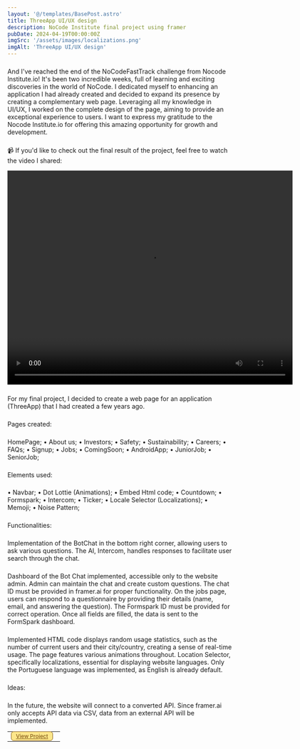 ```yaml
---
layout: '@/templates/BasePost.astro'
title: ThreeApp UI/UX design 
description: NoCode Institute final project using framer
pubDate: 2024-04-19T00:00:00Z
imgSrc: '/assets/images/localizations.png'
imgAlt: 'ThreeApp UI/UX design'
---
```


###
And I've reached the end of the NoCodeFastTrack challenge from Nocode Institute.io! It's been two incredible weeks, full of learning and exciting discoveries in the world of NoCode. 
I dedicated myself to enhancing an application I had already created and decided to expand its presence by creating a complementary web page. 
Leveraging all my knowledge in UI/UX, I worked on the complete design of the page, aiming to provide an exceptional experience to users. 
I want to express my gratitude to the Nocode Institute.io for offering this amazing opportunity for growth and development. 
###
📹 If you'd like to check out the final result of the project, feel free to watch the video I shared:

<video width="640" height="480" controls>
  <source src="/assets/images/ThreeApp.mp4" type="video/mp4">
</video>

###
For my final project, I decided to create a web page for an application (ThreeApp) that I had created a few years ago.

###
Pages created:
###
HomePage;
• About us;
• Investors;
• Safety;
• Sustainability;
• Careers;
• FAQs;
• Signup;
• Jobs;
• ComingSoon;
• AndroidApp;
• JuniorJob;
• SeniorJob;
###
Elements used:
###
• Navbar;
• Dot Lottie (Animations);
• Embed Html code;
• Countdown;
• Formspark;
• Intercom;
• Ticker;
• Locale Selector (Localizations);
• Memoji;
• Noise Pattern;

###
Functionalities:
###

Implementation of the BotChat in the bottom right corner, allowing users to ask various questions. The AI, Intercom, handles responses to facilitate user search through the chat.
###

Dashboard of the Bot Chat implemented, accessible only to the website admin. Admin can maintain the chat and create custom questions. The chat ID must be provided in framer.ai for proper functionality.
On the jobs page, users can respond to a questionnaire by providing their details (name, email, and answering the question). The Formspark ID must be provided for correct operation. Once all fields are filled, the data is sent to the FormSpark dashboard.
###

Implemented HTML code displays random usage statistics, such as the number of current users and their city/country, creating a sense of real-time usage. The page features various animations throughout.
Location Selector, specifically localizations, essential for displaying website languages. Only the Portuguese language was implemented, as English is already default.
###

Ideas:
###
In the future, the website will connect to a converted API. Since framer.ai only accepts API data via CSV, data from an external API will be implemented.

<table>
  <tr>
    <td>
      <a href="https://threeapp.framer.website/" style="background-color: #FDE68A; color: #855C1B; font-size: 0.75rem; font-weight: 500; margin-right: 0.5rem; padding: 0.125rem 0.625rem; border: 1px solid #855C1B; border-radius: 0.375rem;">View Project</a>
    </td>
  </tr>
</table>
